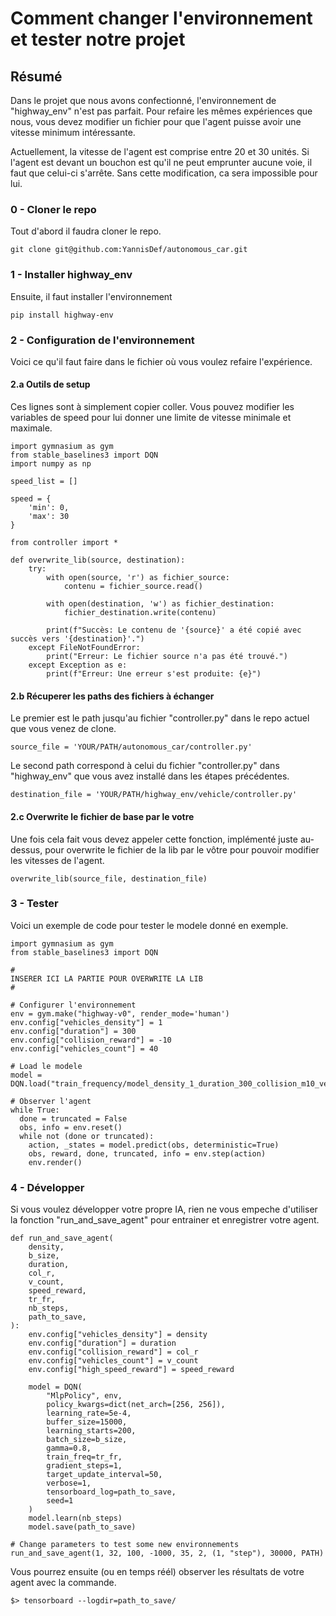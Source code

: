 # Comment changer l'environnement et tester notre projet

## Résumé

Dans le projet que nous avons confectionné, l'environnement de "highway_env" n'est pas parfait. Pour refaire les mêmes expériences que nous, vous devez modifier un fichier pour que l'agent puisse avoir une vitesse minimum intéressante.

Actuellement, la vitesse de l'agent est comprise entre 20 et 30 unités. Si l'agent est devant un bouchon est qu'il ne peut emprunter aucune voie, il faut que celui-ci s'arrête. Sans cette modification, ca sera impossible pour lui.

### 0 - Cloner le repo
Tout d'abord il faudra cloner le repo.
```
git clone git@github.com:YannisDef/autonomous_car.git
```

### 1 - Installer highway_env
Ensuite, il faut installer l'environnement
```
pip install highway-env
```

### 2 - Configuration de l'environnement
Voici ce qu'il faut faire dans le fichier où vous voulez refaire l'expérience.

#### 2.a Outils de setup
Ces lignes sont à simplement copier coller. Vous pouvez modifier les variables de speed pour lui donner une limite de vitesse minimale et maximale.
```
import gymnasium as gym
from stable_baselines3 import DQN
import numpy as np

speed_list = []

speed = {
    'min': 0,
    'max': 30
}

from controller import *

def overwrite_lib(source, destination):
    try:
        with open(source, 'r') as fichier_source:
            contenu = fichier_source.read()

        with open(destination, 'w') as fichier_destination:
            fichier_destination.write(contenu)

        print(f"Succès: Le contenu de '{source}' a été copié avec succès vers '{destination}'.")
    except FileNotFoundError:
        print("Erreur: Le fichier source n'a pas été trouvé.")
    except Exception as e:
        print(f"Erreur: Une erreur s'est produite: {e}")
```

#### 2.b Récuperer les paths des fichiers à échanger
Le premier est le path jusqu'au fichier "controller.py" dans le repo actuel que vous venez de clone.
```
source_file = 'YOUR/PATH/autonomous_car/controller.py'
```

Le second path correspond à celui du fichier "controller.py" dans "highway_env" que vous avez installé dans les étapes précédentes.
```
destination_file = 'YOUR/PATH/highway_env/vehicle/controller.py'
```

#### 2.c Overwrite le fichier de base par le votre
Une fois cela fait vous devez appeler cette fonction, implémenté juste au-dessus, pour overwrite le fichier de la lib par le vôtre pour pouvoir modifier les vitesses de l'agent.
```
overwrite_lib(source_file, destination_file)
```

### 3 - Tester
Voici un exemple de code pour tester le modele donné en exemple.
```
import gymnasium as gym
from stable_baselines3 import DQN

#
INSERER ICI LA PARTIE POUR OVERWRITE LA LIB
#

# Configurer l'environnement
env = gym.make("highway-v0", render_mode='human')
env.config["vehicles_density"] = 1
env.config["duration"] = 300
env.config["collision_reward"] = -10
env.config["vehicles_count"] = 40

# Load le modele
model = DQN.load("train_frequency/model_density_1_duration_300_collision_m10_vehicles_count_40_sreward_0_tr_fr_2_episode.zip")

# Observer l'agent
while True:
  done = truncated = False
  obs, info = env.reset()
  while not (done or truncated):
    action, _states = model.predict(obs, deterministic=True)
    obs, reward, done, truncated, info = env.step(action)
    env.render()
```

### 4 - Développer
Si vous voulez développer votre propre IA, rien ne vous empeche d'utiliser la fonction "run_and_save_agent" pour entrainer et enregistrer votre agent.
```
def run_and_save_agent(
    density,
    b_size,
    duration,
    col_r,
    v_count,
    speed_reward,
    tr_fr,
    nb_steps,
    path_to_save,
):
    env.config["vehicles_density"] = density
    env.config["duration"] = duration
    env.config["collision_reward"] = col_r
    env.config["vehicles_count"] = v_count
    env.config["high_speed_reward"] = speed_reward

    model = DQN(
        "MlpPolicy", env,
        policy_kwargs=dict(net_arch=[256, 256]),
        learning_rate=5e-4,
        buffer_size=15000,
        learning_starts=200,
        batch_size=b_size,
        gamma=0.8,
        train_freq=tr_fr,
        gradient_steps=1,
        target_update_interval=50,
        verbose=1,
        tensorboard_log=path_to_save,
        seed=1
    )
    model.learn(nb_steps)
    model.save(path_to_save)

# Change parameters to test some new environnements
run_and_save_agent(1, 32, 100, -1000, 35, 2, (1, "step"), 30000, PATH)
```
Vous pourrez ensuite (ou en temps réél) observer les résultats de votre agent avec la commande.

```
$> tensorboard --logdir=path_to_save/
```


